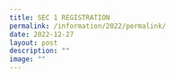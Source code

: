 ```yaml
---
title: SEC 1 REGISTRATION
permalink: /information/2022/permalink/
date: 2022-12-27
layout: post
description: ""
image: ""
---
```

